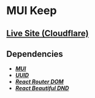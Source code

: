 # MUI Keep

## [Live Site (Cloudflare)](https://mui-keep.pages.dev/)

## Dependencies
* [**_MUI_**](https://mui.com/material-ui/getting-started/installation/)
* [**_UUID_**](https://www.npmjs.com/package/uuid)
* [**_React Router DOM_**](https://www.npmjs.com/package/react-router-dom)
* [**_React Beautiful DND_**](https://www.npmjs.com/package/react-beautiful-dnd)